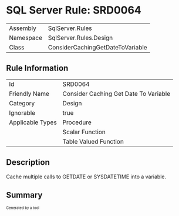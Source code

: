 ﻿# SQL Server Rule: SRD0064
  
|    |    |
|----|----|
| Assembly | SqlServer.Rules |
| Namespace | SqlServer.Rules.Design |
| Class | ConsiderCachingGetDateToVariable |
  
## Rule Information
  
|    |    |
|----|----|
| Id | SRD0064 |
| Friendly Name | Consider Caching Get Date To Variable |
| Category | Design |
| Ignorable | true |
| Applicable Types | Procedure  |
|   | Scalar Function |
|   | Table Valued Function |
  
## Description
  
Cache multiple calls to GETDATE or SYSDATETIME into a variable.
  
## Summary
  
            
  
<sub><sup>Generated by a tool</sup></sub>
